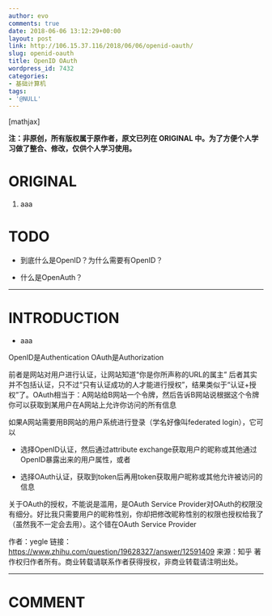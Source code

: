```yaml
---
author: evo
comments: true
date: 2018-06-06 13:12:29+00:00
layout: post
link: http://106.15.37.116/2018/06/06/openid-oauth/
slug: openid-oauth
title: OpenID OAuth
wordpress_id: 7432
categories:
- 基础计算机
tags:
- '@NULL'
---
```


<!-- more -->

[mathjax]

**注：非原创，所有版权属于原作者，原文已列在 ORIGINAL 中。为了方便个人学习做了整合、修改，仅供个人学习使用。**


# ORIGINAL





 	
  1. aaa




# TODO





 	
  * 到底什么是OpenID？为什么需要有OpenID？

 	
  * 什么是OpenAuth？





* * *





# INTRODUCTION





 	
  * aaa










OpenID是Authentication
OAuth是Authorization

前者是网站对用户进行认证，让网站知道“你是你所声称的URL的属主”
后者其实并不包括认证，只不过“只有认证成功的人才能进行授权”，结果类似于“认证+授权”了。OAuth相当于：A网站给B网站一个令牌，然后告诉B网站说根据这个令牌你可以获取到某用户在A网站上允许你访问的所有信息

如果A网站需要用B网站的用户系统进行登录（学名好像叫federated login），它可以



 	
  * 选择OpenID认证，然后通过attribute exchange获取用户的昵称或其他通过OpenID暴露出来的用户属性，或者

 	
  * 选择OAuth认证，获取到token后再用token获取用户昵称或其他允许被访问的信息


关于OAuth的授权，不能说是滥用，是OAuth Service Provider对OAuth的权限没有细分。好比我只需要用户的昵称性别，你却把修改昵称性别的权限也授权给我了（虽然我不一定会去用）。这个错在OAuth Service Provider


作者：yegle
链接：https://www.zhihu.com/question/19628327/answer/12591409
来源：知乎
著作权归作者所有。商业转载请联系作者获得授权，非商业转载请注明出处。






















* * *





# COMMENT



